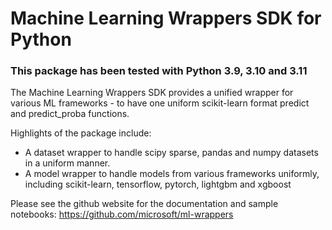 # Machine Learning Wrappers SDK for Python

### This package has been tested with Python 3.9, 3.10 and 3.11

The Machine Learning Wrappers SDK provides a unified wrapper for various ML frameworks - to have one uniform scikit-learn format predict and predict_proba functions.

Highlights of the package include:

- A dataset wrapper to handle scipy sparse, pandas and numpy datasets in a uniform manner.
- A model wrapper to handle models from various frameworks uniformly, including scikit-learn, tensorflow, pytorch, lightgbm and xgboost

Please see the github website for the documentation and sample notebooks:
https://github.com/microsoft/ml-wrappers
